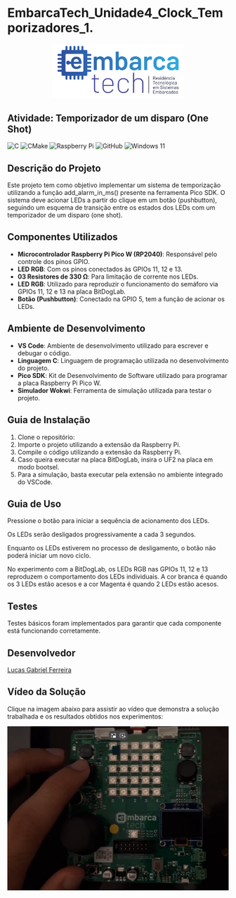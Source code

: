 # EmbarcaTech_Unidade4_Clock_Temporizadores_1.
<p align="center">
  <img src="Group 658.png" alt="EmbarcaTech" width="300">
</p>

## Atividade: Temporizador de um disparo (One Shot)

![C](https://img.shields.io/badge/c-%2300599C.svg?style=for-the-badge&logo=c&logoColor=white)
![CMake](https://img.shields.io/badge/CMake-%23008FBA.svg?style=for-the-badge&logo=cmake&logoColor=white)
![Raspberry Pi](https://img.shields.io/badge/-Raspberry_Pi-C51A4A?style=for-the-badge&logo=Raspberry-Pi)
![GitHub](https://img.shields.io/badge/github-%23121011.svg?style=for-the-badge&logo=github&logoColor=white)
![Windows 11](https://img.shields.io/badge/Windows%2011-%230079d5.svg?style=for-the-badge&logo=Windows%2011&logoColor=white)

## Descrição do Projeto

Este projeto tem como objetivo implementar um sistema de temporização utilizando a função add_alarm_in_ms() presente na ferramenta Pico SDK. O sistema deve acionar LEDs a partir do clique em um botão (pushbutton), seguindo um esquema de transição entre os estados dos LEDs com um temporizador de um disparo (one shot).

## Componentes Utilizados

- **Microcontrolador Raspberry Pi Pico W (RP2040)**: Responsável pelo controle dos pinos GPIO.
- **LED RGB**: Com os pinos conectados às GPIOs 11, 12 e 13.
- **03 Resistores de 330 Ω**: Para limitação de corrente nos LEDs.
- **LED RGB**: Utilizado para reproduzir o funcionamento do semáforo via GPIOs 11, 12 e 13 na placa BitDogLab.
- **Botão (Pushbutton)**: Conectado na GPIO 5, tem a função de acionar os LEDs.

## Ambiente de Desenvolvimento

- **VS Code**: Ambiente de desenvolvimento utilizado para escrever e debugar o código.
- **Linguagem C**: Linguagem de programação utilizada no desenvolvimento do projeto.
- **Pico SDK**: Kit de Desenvolvimento de Software utilizado para programar a placa Raspberry Pi Pico W.
- **Simulador Wokwi**: Ferramenta de simulação utilizada para testar o projeto.

## Guia de Instalação

1. Clone o repositório:
2. Importe o projeto utilizando a extensão da Raspberry Pi.
3. Compile o código utilizando a extensão da Raspberry Pi.
4. Caso queira executar na placa BitDogLab, insira o UF2 na placa em modo bootsel.
5. Para a simulação, basta executar pela extensão no ambiente integrado do VSCode.

## Guia de Uso

Pressione o botão para iniciar a sequência de acionamento dos LEDs.

Os LEDs serão desligados progressivamente a cada 3 segundos.

Enquanto os LEDs estiverem no processo de desligamento, o botão não poderá iniciar um novo ciclo.

No experimento com a BitDogLab, os LEDs RGB nas GPIOs 11, 12 e 13 reproduzem o comportamento dos LEDs individuais.
A cor branca é quando os 3 LEDs estão acesos e a cor Magenta é quando 2 LEDs estão acesos.

## Testes

Testes básicos foram implementados para garantir que cada componente está funcionando corretamente. 

## Desenvolvedor

[Lucas Gabriel Ferreira](https://github.com/usuario-lider)

## Vídeo da Solução

Clique na imagem abaixo para assistir ao vídeo que demonstra a solução trabalhada e os resultados obtidos nos experimentos:

<p align="center">
  <a href="https://www.dropbox.com/scl/fi/3dn1zz3b656onwm1nkx7v/Tarefa-2-Temporiza-o.mp4?rlkey=dje4fgiazud4swbroe2ivbv8k&st=3j7wz0hn&dl=0">
    <img src="Video.png" alt="Vídeo demonstrativo" width="900">
  </a>
</p>


